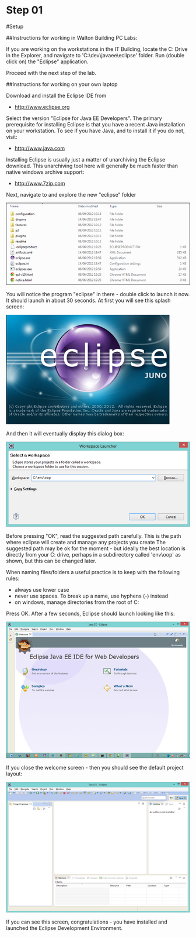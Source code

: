 # Step 01

#Setup

##Instructions for working in Walton Building PC Labs:

If you are working on the workstations in the IT Building, locate the C: Drive in the Explorer, and navigate to 'C:\dev\javaee\eclipse' folder. Run (double click on) the "Eclipse" application.

Proceed with the next step of the lab.

##Instructions for working on your own laptop

Download and install the Eclipse IDE from

 - <http://www.eclipse.org>

Select the version "Eclipse for Java EE Developers". The primary prerequisite for installing Eclipse is that you have a recent Java installation on your workstation. To see if you have Java, and to install it if you do not, visit:

 - <http://www.java.com>

Installing Eclipse is usually just a matter of unarchiving the Eclipse download. This unarchiving tool here will generally be much faster than native windows archive support:

 - <http://www.7zip.com>

Next, navigate to and explore the new "eclipse" folder

![](01.png)

You will notice the program "eclipse" in there - double click to launch it now. It should launch in about 30 seconds. At first you will see this splash screen:

![](02.png)
 
And then it will eventually display this dialog box:

![](03.png)

Before pressing "OK", read the suggested path carefully. This is the path where eclipse will create and manage any projects you create The suggested path may be ok for the moment - but ideally the best location is directly from your C: drive, perhaps in a subdirectory called 'env\oop' as shown, but this can be changed later. 

When naming files/folders a useful practice is to keep with the following rules:

- always use lower case
- never use spaces. To break up a name, use hyphens (-) instead
- on windows, manage directories from the root of C:

Press OK. After a few seconds, Eclipse should launch looking like this:

![](05.png)

If you close the welcome screen - then you should see the default project layout:

![](05a.png)

If you can see this screen, congratulations - you have installed and launched the Eclipse Development Environment.


